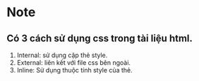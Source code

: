 # Note
## Có 3 cách sử  dụng css trong tài liệu html.
1. Internal: sử dụng cặp thẻ style.
2. External: liên kết với file css bên ngoài.
3. Inline: Sử dụng thuộc tính style của thẻ.